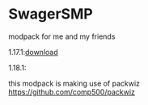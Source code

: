 # SwagerSMP
modpack for me and my friends

1.17.1:[download](https://github.com/LithRakoon/SwagerSMP/raw/main/Modpack/SwagerSMP%201.17.1.zip)

1.18.1:

this modpack is making use of packwiz
https://github.com/comp500/packwiz
